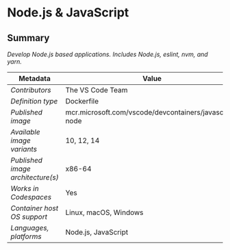 # Node.js & JavaScript

## Summary

*Develop Node.js based applications. Includes Node.js, eslint, nvm, and yarn.*

| Metadata                          | Value                                                  |
| --------------------------------- | ------------------------------------------------------ |
| *Contributors*                    | The VS Code Team                                       |
| *Definition type*                 | Dockerfile                                             |
| *Published image*                 | mcr.microsoft.com/vscode/devcontainers/javascript-node |
| *Available image variants*        | 10, 12, 14                                             |
| *Published image architecture(s)* | x86-64                                                 |
| *Works in Codespaces*             | Yes                                                    |
| *Container host OS support*       | Linux, macOS, Windows                                  |
| *Languages, platforms*            | Node.js, JavaScript                                    |
